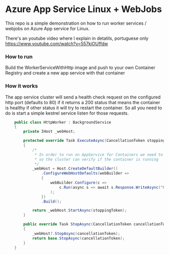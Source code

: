 # Azure App Service Linux + WebJobs

This repo is a simple demonstration on how to run worker services / webjobs on Azure
App service for Linux.

There's an youtube video where I explain in detatils, portuguese only
https://www.youtube.com/watch?v=557kiOUffdw

### How to run
Build the WorkerServiceWithHttp image and push to your own Container Registry and 
create a new app service with that container

### How it works
The app service cluster will send a health check request on the configured http port (defaults to 80)
if it returns a 200 status that means the container is healthy if other status it will try to restart
the container. So all you need to do is start a simple kestrel service listen for those requests.

```csharp
    public class HttpWorker : BackgroundService
    {
        private IHost _webHost;

        protected override Task ExecuteAsync(CancellationToken stoppingToken)
        {
            /*
             * In order to run on AppService for Containers we need to have a http port exposed
             * so the cluster can verify if the container is running
             */
            _webHost = Host.CreateDefaultBuilder()
                .ConfigureWebHostDefaults(webBuilder =>
                {
                    webBuilder.Configure(c =>
                        c.Run(async s => await s.Response.WriteAsync("Hello App Service Containers", stoppingToken))
                    );
                })
                .Build();

            return _webHost.StartAsync(stoppingToken);
        }

        public override Task StopAsync(CancellationToken cancellationToken)
        {
            _webHost?.StopAsync(cancellationToken);
            return base.StopAsync(cancellationToken);
        }
    }
```